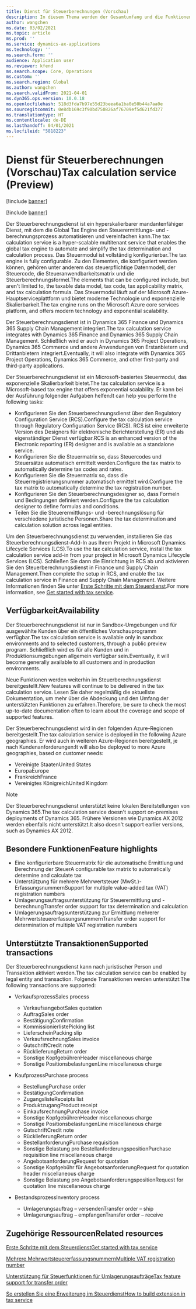 ```yaml
---
title: Dienst für Steuerberechnungen (Vorschau)
description: In diesem Thema werden der Gesamtumfang und die Funktionen des Steuerberechnungsdienstes erläutert.
author: wangchen
ms.date: 03/02/2021
ms.topic: article
ms.prod: ''
ms.service: dynamics-ax-applications
ms.technology: ''
ms.search.form: ''
audience: Application user
ms.reviewer: kfend
ms.search.scope: Core, Operations
ms.custom: ''
ms.search.region: Global
ms.author: wangchen
ms.search.validFrom: 2021-04-01
ms.dyn365.ops.version: 10.0.18
ms.openlocfilehash: 518d3fda7b97e55d23beea6a1ba0e50b44a7aa0e
ms.sourcegitcommit: 0e8db169c3f90bd750826af76709ef5d621fd377
ms.translationtype: HT
ms.contentlocale: de-DE
ms.lasthandoff: 04/01/2021
ms.locfileid: "5818223"
---
```

# <a name="tax-calculation-service-preview"></a><span data-ttu-id="3d06f-103">Dienst für Steuerberechnungen (Vorschau)</span><span class="sxs-lookup"><span data-stu-id="3d06f-103">Tax calculation service (Preview)</span></span>

[!include [banner](../includes/banner.md)]

[!include [banner](../includes/preview-banner.md)]

<span data-ttu-id="3d06f-104">Der Steuerberechnungsdienst ist ein hyperskalierbarer mandantenfähiger Dienst, mit dem die Global Tax Engine den Steuerermittlungs- und -berechnungsprozess automatisieren und vereinfachen kann.</span><span class="sxs-lookup"><span data-stu-id="3d06f-104">The tax calculation service is a hyper-scalable multitenant service that enables the global tax engine to automate and simplify the tax determination and calculation process.</span></span> <span data-ttu-id="3d06f-105">Das Steuermodul ist vollständig konfigurierbar.</span><span class="sxs-lookup"><span data-stu-id="3d06f-105">The tax engine is fully configurable.</span></span> <span data-ttu-id="3d06f-106">Zu den Elementen, die konfiguriert werden können, gehören unter anderem das steuerpflichtige Datenmodell, der Steuercode, die Steueranwendbarkeitsmatrix und die Steuerberechnungsformel.</span><span class="sxs-lookup"><span data-stu-id="3d06f-106">The elements that can be configured include, but aren't limited to, the taxable data model, tax code, tax applicability matrix, and tax calculation formula.</span></span> <span data-ttu-id="3d06f-107">Das Steuermodul läuft auf der Microsoft Azure-Hauptserviceplattform und bietet moderne Technologie und exponenzielle Skalierbarkeit.</span><span class="sxs-lookup"><span data-stu-id="3d06f-107">The tax engine runs on the Microsoft Azure core services platform, and offers modern technology and exponential scalability.</span></span>

<span data-ttu-id="3d06f-108">Der Steuerberechnungsdienst ist in Dynamics 365 Finance und Dynamics 365 Supply Chain Management integriert.</span><span class="sxs-lookup"><span data-stu-id="3d06f-108">The tax calculation service integrates with Dynamics 365 Finance and Dynamics 365 Supply Chain Management.</span></span> <span data-ttu-id="3d06f-109">Schließlich wird er auch in Dynamics 365 Project Operations, Dynamics 365 Commerce und andere Anwendungen von Erstanbietern und Drittanbietern integriert.</span><span class="sxs-lookup"><span data-stu-id="3d06f-109">Eventually, it will also integrate with Dynamics 365 Project Operations, Dynamics 365 Commerce, and other first-party and third-party applications.</span></span>

<span data-ttu-id="3d06f-110">Der Steuerberechnungsdienst ist ein Microsoft-basiertes Steuermodul, das exponenzielle Skalierbarkeit bietet.</span><span class="sxs-lookup"><span data-stu-id="3d06f-110">The tax calculation service is a Microsoft-based tax engine that offers exponential scalability.</span></span> <span data-ttu-id="3d06f-111">Er kann bei der Ausführung folgender Aufgaben helfen:</span><span class="sxs-lookup"><span data-stu-id="3d06f-111">It can help you perform the following tasks:</span></span>

- <span data-ttu-id="3d06f-112">Konfigurieren Sie den Steuerberechnungsdienst über den Regulatory Configuration Service (RCS).</span><span class="sxs-lookup"><span data-stu-id="3d06f-112">Configure the tax calculation service through Regulatory Configuration Service (RCS).</span></span> <span data-ttu-id="3d06f-113">RCS ist eine erweiterte Version des Designers für elektronische Berichterstellung (ER) und als eigenständiger Dienst verfügbar.</span><span class="sxs-lookup"><span data-stu-id="3d06f-113">RCS is an enhanced version of the Electronic reporting (ER) designer and is available as a standalone service.</span></span>
- <span data-ttu-id="3d06f-114">Konfigurieren Sie die Steuermatrix so, dass Steuercodes und Steuersätze automatisch ermittelt werden.</span><span class="sxs-lookup"><span data-stu-id="3d06f-114">Configure the tax matrix to automatically determine tax codes and rates.</span></span>
- <span data-ttu-id="3d06f-115">Konfigurieren Sie die Steuermatrix so, dass die Steuerregistrierungsnummer automatisch ermittelt wird.</span><span class="sxs-lookup"><span data-stu-id="3d06f-115">Configure the tax matrix to automatically determine the tax registration number.</span></span>
- <span data-ttu-id="3d06f-116">Konfigurieren Sie den Steuerberechnungsdesigner so, dass Formeln und Bedingungen definiert werden.</span><span class="sxs-lookup"><span data-stu-id="3d06f-116">Configure the tax calculation designer to define formulas and conditions.</span></span>
- <span data-ttu-id="3d06f-117">Teilen Sie die Steuerermittlungs- und -berechnungslösung für verschiedene juristische Personen.</span><span class="sxs-lookup"><span data-stu-id="3d06f-117">Share the tax determination and calculation solution across legal entities.</span></span>

<span data-ttu-id="3d06f-118">Um den Steuerberechnungsdienst zu verwenden, installieren Sie das Steuerberechnungsdienst-Add-In aus Ihrem Projekt in Microsoft Dynamics Lifecycle Services (LCS).</span><span class="sxs-lookup"><span data-stu-id="3d06f-118">To use the tax calculation service, install the tax calculation service add-in from your project in Microsoft Dynamics Lifecycle Services (LCS).</span></span> <span data-ttu-id="3d06f-119">Schließen Sie dann die Einrichtung in RCS ab und aktivieren Sie den Steuerberechnungsdienst in Finance und Supply Chain Management.</span><span class="sxs-lookup"><span data-stu-id="3d06f-119">Then complete the setup in RCS, and enable the tax calculation service in Finance and Supply Chain Management.</span></span> <span data-ttu-id="3d06f-120">Weitere Informationen finden Sie unter [Erste Schritte mit dem Steuerdienst](https://go.microsoft.com/fwlink/?linkid=2138482).</span><span class="sxs-lookup"><span data-stu-id="3d06f-120">For more information, see [Get started with tax service](https://go.microsoft.com/fwlink/?linkid=2138482).</span></span>

## <a name="availability"></a><span data-ttu-id="3d06f-121">Verfügbarkeit</span><span class="sxs-lookup"><span data-stu-id="3d06f-121">Availability</span></span>

<span data-ttu-id="3d06f-122">Der Steuerberechnungsdienst ist nur in Sandbox-Umgebungen und für ausgewählte Kunden über ein öffentliches Vorschauprogramm verfügbar.</span><span class="sxs-lookup"><span data-stu-id="3d06f-122">The tax calculation service is available only in sandbox environments and to selected customers, through a public preview program.</span></span> <span data-ttu-id="3d06f-123">Schließlich wird es für alle Kunden und in Produktionsumgebungen allgemein verfügbar sein.</span><span class="sxs-lookup"><span data-stu-id="3d06f-123">Eventually, it will become generally available to all customers and in production environments.</span></span>

<span data-ttu-id="3d06f-124">Neue Funktionen werden weiterhin im Steuerberechnungsdienst bereitgestellt.</span><span class="sxs-lookup"><span data-stu-id="3d06f-124">New features will continue to be delivered in the tax calculation service.</span></span> <span data-ttu-id="3d06f-125">Lesen Sie daher regelmäßig die aktuellste Dokumentation, um mehr über die Abdeckung und den Umfang der unterstützten Funktionen zu erfahren.</span><span class="sxs-lookup"><span data-stu-id="3d06f-125">Therefore, be sure to check the most up-to-date documentation often to learn about the coverage and scope of supported features.</span></span>

<span data-ttu-id="3d06f-126">Der Steuerberechnungsdienst wird in den folgenden Azure-Regionen bereitgestellt.</span><span class="sxs-lookup"><span data-stu-id="3d06f-126">The tax calculation service is deployed in the following Azure geographies.</span></span> <span data-ttu-id="3d06f-127">Er wird auch in weiteren Azure-Regionen bereitgestellt, je nach Kundenanforderungen:</span><span class="sxs-lookup"><span data-stu-id="3d06f-127">It will also be deployed to more Azure geographies, based on customer needs:</span></span>

- <span data-ttu-id="3d06f-128">Vereinigte Staaten</span><span class="sxs-lookup"><span data-stu-id="3d06f-128">United States</span></span>
- <span data-ttu-id="3d06f-129">Europa</span><span class="sxs-lookup"><span data-stu-id="3d06f-129">Europe</span></span>
- <span data-ttu-id="3d06f-130">Frankreich</span><span class="sxs-lookup"><span data-stu-id="3d06f-130">France</span></span>
- <span data-ttu-id="3d06f-131">Vereinigtes Königreich</span><span class="sxs-lookup"><span data-stu-id="3d06f-131">United Kingdom</span></span>

> [!NOTE]
> <span data-ttu-id="3d06f-132">Der Steuerberechnungsdienst unterstützt keine lokalen Bereitstellungen von Dynamics 365.</span><span class="sxs-lookup"><span data-stu-id="3d06f-132">The tax calculation service doesn't support on-premises deployments of Dynamics 365.</span></span> <span data-ttu-id="3d06f-133">Frühere Versionen wie Dynamics AX 2012 werden ebenfalls nicht unterstützt.</span><span class="sxs-lookup"><span data-stu-id="3d06f-133">It also doesn't support earlier versions, such as Dynamics AX 2012.</span></span>

## <a name="feature-highlights"></a><span data-ttu-id="3d06f-134">Besondere Funktionen</span><span class="sxs-lookup"><span data-stu-id="3d06f-134">Feature highlights</span></span>

- <span data-ttu-id="3d06f-135">Eine konfigurierbare Steuermatrix für die automatische Ermittlung und Berechnung der Steuer</span><span class="sxs-lookup"><span data-stu-id="3d06f-135">A configurable tax matrix to automatically determine and calculate tax</span></span>
- <span data-ttu-id="3d06f-136">Unterstützung für mehrere Mehrwertsteuer (MwSt.)-Erfassungsnummern</span><span class="sxs-lookup"><span data-stu-id="3d06f-136">Support for multiple value-added tax (VAT) registration numbers</span></span>
- <span data-ttu-id="3d06f-137">Umlagerungsauftragsunterstützung für Steuerermittlung und -berechnung</span><span class="sxs-lookup"><span data-stu-id="3d06f-137">Transfer order support for tax determination and calculation</span></span>
- <span data-ttu-id="3d06f-138">Umlagerungsauftragsunterstützung zur Ermittlung mehrerer Mehrwertsteuererfassungsnummern</span><span class="sxs-lookup"><span data-stu-id="3d06f-138">Transfer order support for determination of multiple VAT registration numbers</span></span>

## <a name="supported-transactions"></a><span data-ttu-id="3d06f-139">Unterstützte Transaktionen</span><span class="sxs-lookup"><span data-stu-id="3d06f-139">Supported transactions</span></span>

<span data-ttu-id="3d06f-140">Der Steuerberechnungsdienst kann nach juristischer Person und Transaktion aktiviert werden.</span><span class="sxs-lookup"><span data-stu-id="3d06f-140">The tax calculation service can be enabled by legal entity and transaction.</span></span> <span data-ttu-id="3d06f-141">Folgende Transaktionen werden unterstützt:</span><span class="sxs-lookup"><span data-stu-id="3d06f-141">The following transactions are supported:</span></span>

- <span data-ttu-id="3d06f-142">Verkaufsprozess</span><span class="sxs-lookup"><span data-stu-id="3d06f-142">Sales process</span></span>

    - <span data-ttu-id="3d06f-143">Verkaufsangebot</span><span class="sxs-lookup"><span data-stu-id="3d06f-143">Sales quotation</span></span>
    - <span data-ttu-id="3d06f-144">Auftrag</span><span class="sxs-lookup"><span data-stu-id="3d06f-144">Sales order</span></span>
    - <span data-ttu-id="3d06f-145">Bestätigung</span><span class="sxs-lookup"><span data-stu-id="3d06f-145">Confirmation</span></span>
    - <span data-ttu-id="3d06f-146">Kommissionierliste</span><span class="sxs-lookup"><span data-stu-id="3d06f-146">Picking list</span></span>
    - <span data-ttu-id="3d06f-147">Lieferschein</span><span class="sxs-lookup"><span data-stu-id="3d06f-147">Packing slip</span></span>
    - <span data-ttu-id="3d06f-148">Verkaufsrechnung</span><span class="sxs-lookup"><span data-stu-id="3d06f-148">Sales invoice</span></span>
    - <span data-ttu-id="3d06f-149">Gutschrift</span><span class="sxs-lookup"><span data-stu-id="3d06f-149">Credit note</span></span>
    - <span data-ttu-id="3d06f-150">Rücklieferung</span><span class="sxs-lookup"><span data-stu-id="3d06f-150">Return order</span></span>
    - <span data-ttu-id="3d06f-151">Sonstige Kopfgebühren</span><span class="sxs-lookup"><span data-stu-id="3d06f-151">Header miscellaneous charge</span></span>
    - <span data-ttu-id="3d06f-152">Sonstige Positionsbelastungen</span><span class="sxs-lookup"><span data-stu-id="3d06f-152">Line miscellaneous charge</span></span>

- <span data-ttu-id="3d06f-153">Kaufprozess</span><span class="sxs-lookup"><span data-stu-id="3d06f-153">Purchase process</span></span>

    - <span data-ttu-id="3d06f-154">Bestellung</span><span class="sxs-lookup"><span data-stu-id="3d06f-154">Purchase order</span></span>
    - <span data-ttu-id="3d06f-155">Bestätigung</span><span class="sxs-lookup"><span data-stu-id="3d06f-155">Confirmation</span></span>
    - <span data-ttu-id="3d06f-156">Zugangsliste</span><span class="sxs-lookup"><span data-stu-id="3d06f-156">Receipts list</span></span>
    - <span data-ttu-id="3d06f-157">Produktzugang</span><span class="sxs-lookup"><span data-stu-id="3d06f-157">Product receipt</span></span>
    - <span data-ttu-id="3d06f-158">Einkaufsrechnung</span><span class="sxs-lookup"><span data-stu-id="3d06f-158">Purchase invoice</span></span>
    - <span data-ttu-id="3d06f-159">Sonstige Kopfgebühren</span><span class="sxs-lookup"><span data-stu-id="3d06f-159">Header miscellaneous charge</span></span>
    - <span data-ttu-id="3d06f-160">Sonstige Positionsbelastungen</span><span class="sxs-lookup"><span data-stu-id="3d06f-160">Line miscellaneous charge</span></span>
    - <span data-ttu-id="3d06f-161">Gutschrift</span><span class="sxs-lookup"><span data-stu-id="3d06f-161">Credit note</span></span>
    - <span data-ttu-id="3d06f-162">Rücklieferung</span><span class="sxs-lookup"><span data-stu-id="3d06f-162">Return order</span></span>
    - <span data-ttu-id="3d06f-163">Bestellanforderung</span><span class="sxs-lookup"><span data-stu-id="3d06f-163">Purchase requisition</span></span>
    - <span data-ttu-id="3d06f-164">Sonstige Belastung pro Bestellanforderungsposition</span><span class="sxs-lookup"><span data-stu-id="3d06f-164">Purchase requisition line miscellaneous charge</span></span>
    - <span data-ttu-id="3d06f-165">Angebotsanforderung</span><span class="sxs-lookup"><span data-stu-id="3d06f-165">Request for quotation</span></span>
    - <span data-ttu-id="3d06f-166">Sonstige Kopfgebühr für Angebotsanforderung</span><span class="sxs-lookup"><span data-stu-id="3d06f-166">Request for quotation header miscellaneous charge</span></span>
    - <span data-ttu-id="3d06f-167">Sonstige Belastung pro Angebotsanforderungsposition</span><span class="sxs-lookup"><span data-stu-id="3d06f-167">Request for quotation line miscellaneous charge</span></span>

- <span data-ttu-id="3d06f-168">Bestandsprozess</span><span class="sxs-lookup"><span data-stu-id="3d06f-168">Inventory process</span></span>

    - <span data-ttu-id="3d06f-169">Umlagerungsauftrag – versenden</span><span class="sxs-lookup"><span data-stu-id="3d06f-169">Transfer order – ship</span></span>
    - <span data-ttu-id="3d06f-170">Umlagerungsauftrag – empfangen</span><span class="sxs-lookup"><span data-stu-id="3d06f-170">Transfer order – receive</span></span>

## <a name="related-resources"></a><span data-ttu-id="3d06f-171">Zugehörige Ressourcen</span><span class="sxs-lookup"><span data-stu-id="3d06f-171">Related resources</span></span>

[<span data-ttu-id="3d06f-172">Erste Schritte mit dem Steuerdienst</span><span class="sxs-lookup"><span data-stu-id="3d06f-172">Get started with tax service</span></span>](https://go.microsoft.com/fwlink/?linkid=2138482)

[<span data-ttu-id="3d06f-173">Mehrere Mehrwertsteuererfassungsnummern</span><span class="sxs-lookup"><span data-stu-id="3d06f-173">Multiple VAT registration number</span></span>](https://go.microsoft.com/fwlink/?linkid=2153387)

[<span data-ttu-id="3d06f-174">Unterstützung für Steuerfunktionen für Umlagerungsaufträge</span><span class="sxs-lookup"><span data-stu-id="3d06f-174">Tax feature support for transfer order</span></span>](https://go.microsoft.com/fwlink/?linkid=2153388)

[<span data-ttu-id="3d06f-175">So erstellen Sie eine Erweiterung im Steuerdienst</span><span class="sxs-lookup"><span data-stu-id="3d06f-175">How to build extension in tax service</span></span>](https://go.microsoft.com/fwlink/?linkid=2138483)
